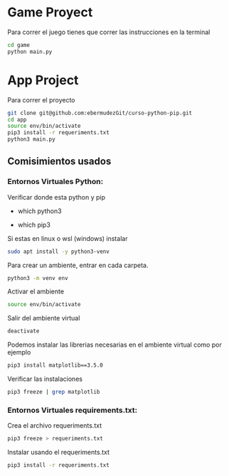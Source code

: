# Game Proyect

Para correr el juego tienes que correr las instrucciones en la terminal

```sh
cd game
python main.py
```

# App Project
Para correr el proyecto
```sh
git clone git@github.com:ebermudezGit/curso-python-pip.git
cd app
source env/bin/activate
pip3 install -r requeriments.txt
python3 main.py
```

## Comisimientos usados
### Entornos Virtuales Python:

Verificar donde esta python y pip

- which python3

- which pip3

Si estas en linux o wsl (windows) instalar
```sh
sudo apt install -y python3-venv
```

Para crear un ambiente, entrar en cada carpeta.

```sh
python3 -m venv env
```

Activar el ambiente
```sh
source env/bin/activate
```

Salir del ambiente virtual
```sh
deactivate
```

Podemos instalar las librerias necesarias en el ambiente virtual como por ejemplo
```sh
pip3 install matplotlib==3.5.0
```

Verificar las instalaciones
```sh
pip3 freeze | grep matplotlib
```
### Entornos Virtuales requirements.txt:

Crea el archivo requeriments.txt
```sh
pip3 freeze > requeriments.txt
```
Instalar usando el requeriments.txt
```sh
pip3 install -r requeriments.txt
```